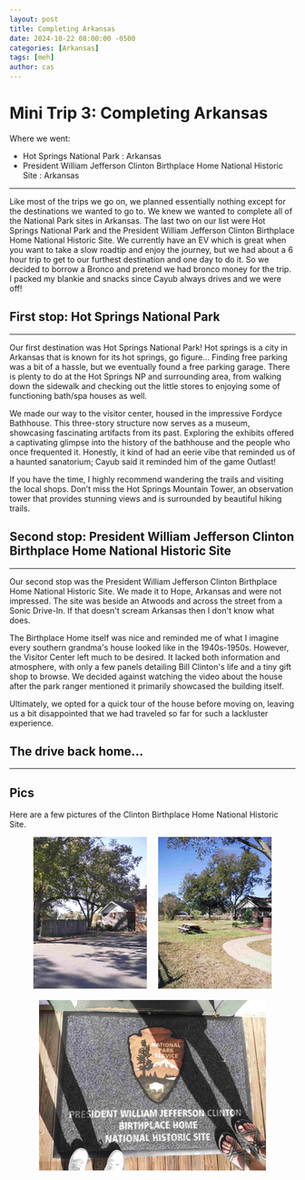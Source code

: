 ```yaml
---
layout: post
title: Completing Arkansas
date: 2024-10-22 08:00:00 -0500
categories: [Arkansas]
tags: [meh]
author: cas
---
```


# Mini Trip 3: Completing Arkansas

Where we went:
- Hot Springs National Park : Arkansas
- President William Jefferson Clinton Birthplace Home National Historic Site : Arkansas


---
Like most of the trips we go on, we planned essentially nothing except for the destinations we wanted to go to. We knew we wanted to complete all of the National Park sites in Arkansas. The last two on our list were Hot Springs National Park and the President William Jefferson Clinton Birthplace Home National Historic Site. We currently have an EV which is great when you want to take a slow roadtip and enjoy the journey, but we had about a 6 hour trip to get to our furthest destination and one day to do it. So we decided to borrow a Bronco and pretend we had bronco money for the trip. I packed my blankie and snacks since Cayub always drives and we were off! 

## First stop: Hot Springs National Park
---
Our first destination was Hot Springs National Park! Hot springs is a city in Arkansas that is known for its hot springs, go figure... Finding free parking was a bit of a hassle, but we eventually found a free parking garage. There is plenty to do at the Hot Springs NP and surrounding area, from walking down the sidewalk and checking out the little stores to enjoying some of functioning bath/spa houses as well.

We made our way to the visitor center, housed in the impressive Fordyce Bathhouse. This three-story structure now serves as a museum, showcasing fascinating artifacts from its past. Exploring the exhibits offered a captivating glimpse into the history of the bathhouse and the people who once frequented it. Honestly, it kind of had an eerie vibe that reminded us of a haunted sanatorium; Cayub said it reminded him of the game Outlast!

If you have the time, I highly recommend wandering the trails and visiting the local shops. Don’t miss the Hot Springs Mountain Tower, an observation tower that provides stunning views and is surrounded by beautiful hiking trails.

## Second stop: President William Jefferson Clinton Birthplace Home National Historic Site
---
Our second stop was the President William Jefferson Clinton Birthplace Home National Historic Site. We made it to Hope, Arkansas and were not impressed. The site was beside an Atwoods and across the street from a Sonic Drive-In. If that doesn't scream Arkansas then I don't know what does.

The Birthplace Home itself was nice and reminded me of what I imagine every southern grandma's house looked like in the 1940s-1950s. However, the Visitor Center left much to be desired. It lacked both information and atmosphere, with only a few panels detailing Bill Clinton's life and a tiny gift shop to browse. We decided against watching the video about the house after the park ranger mentioned it primarily showcased the building itself.

Ultimately, we opted for a quick tour of the house before moving on, leaving us a bit disappointed that we had traveled so far for such a lackluster experience.

## The drive back home...
---


## Pics
Here are a few pictures of the Clinton Birthplace Home National Historic Site.
<div style="display: flex; justify-content: center; align-items: center; flex-wrap: wrap; gap: 20px;">
    <div style="display: flex; justify-content: center; gap: 20px;">
        <img src="../assets/images/clinton_NHS_entrance.JPG" alt="Entrance to the Clinton Birthplace Home National Historic Site" width="200px" />
        <img src="../assets/images/clinton_NHS_picnic_table.JPG" alt="Picnic table at the Clinton Birthplace Home" width="200px" />
    </div>
    <img src="../assets/images/clinton_NHS_feet.JPG" alt="us photo at Clinton Birthplace Home" width="400px" />
</div>